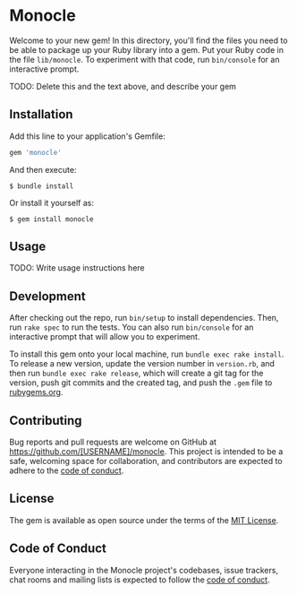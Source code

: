 # Monocle

Welcome to your new gem! In this directory, you'll find the files you need to be able to package up your Ruby library into a gem. Put your Ruby code in the file `lib/monocle`. To experiment with that code, run `bin/console` for an interactive prompt.

TODO: Delete this and the text above, and describe your gem

## Installation

Add this line to your application's Gemfile:

```ruby
gem 'monocle'
```

And then execute:

    $ bundle install

Or install it yourself as:

    $ gem install monocle

## Usage

TODO: Write usage instructions here

## Development

After checking out the repo, run `bin/setup` to install dependencies. Then, run `rake spec` to run the tests. You can also run `bin/console` for an interactive prompt that will allow you to experiment.

To install this gem onto your local machine, run `bundle exec rake install`. To release a new version, update the version number in `version.rb`, and then run `bundle exec rake release`, which will create a git tag for the version, push git commits and the created tag, and push the `.gem` file to [rubygems.org](https://rubygems.org).

## Contributing

Bug reports and pull requests are welcome on GitHub at https://github.com/[USERNAME]/monocle. This project is intended to be a safe, welcoming space for collaboration, and contributors are expected to adhere to the [code of conduct](https://github.com/[USERNAME]/monocle/blob/master/CODE_OF_CONDUCT.md).

## License

The gem is available as open source under the terms of the [MIT License](https://opensource.org/licenses/MIT).

## Code of Conduct

Everyone interacting in the Monocle project's codebases, issue trackers, chat rooms and mailing lists is expected to follow the [code of conduct](https://github.com/[USERNAME]/monocle/blob/master/CODE_OF_CONDUCT.md).
